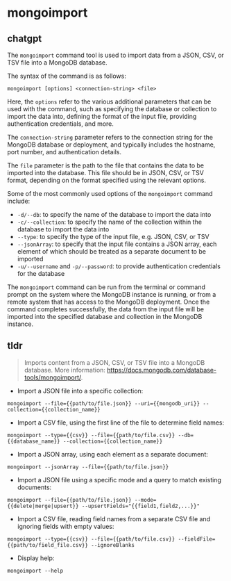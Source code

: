 # mongoimport 
## chatgpt 
The `mongoimport` command tool is used to import data from a JSON, CSV, or TSV file into a MongoDB database. 

The syntax of the command is as follows:

```
mongoimport [options] <connection-string> <file>
```

Here, the `options` refer to the various additional parameters that can be used with the command, such as specifying the database or collection to import the data into, defining the format of the input file, providing authentication credentials, and more.

The `connection-string` parameter refers to the connection string for the MongoDB database or deployment, and typically includes the hostname, port number, and authentication details.

The `file` parameter is the path to the file that contains the data to be imported into the database. This file should be in JSON, CSV, or TSV format, depending on the format specified using the relevant options.

Some of the most commonly used options of the `mongoimport` command include:

- `-d/--db`: to specify the name of the database to import the data into
- `-c/--collection`: to specify the name of the collection within the database to import the data into
- `--type`: to specify the type of the input file, e.g. JSON, CSV, or TSV
- `--jsonArray`: to specify that the input file contains a JSON array, each element of which should be treated as a separate document to be imported
- `-u/--username` and `-p/--password`: to provide authentication credentials for the database

The `mongoimport` command can be run from the terminal or command prompt on the system where the MongoDB instance is running, or from a remote system that has access to the MongoDB deployment. Once the command completes successfully, the data from the input file will be imported into the specified database and collection in the MongoDB instance. 

## tldr 
 
> Imports content from a JSON, CSV, or TSV file into a MongoDB database.
> More information: <https://docs.mongodb.com/database-tools/mongoimport/>.

- Import a JSON file into a specific collection:

`mongoimport --file={{path/to/file.json}} --uri={{mongodb_uri}} --collection={{collection_name}}`

- Import a CSV file, using the first line of the file to determine field names:

`mongoimport --type={{csv}} --file={{path/to/file.csv}} --db={{database_name}} --collection={{collection_name}}`

- Import a JSON array, using each element as a separate document:

`mongoimport --jsonArray --file={{path/to/file.json}}`

- Import a JSON file using a specific mode and a query to match existing documents:

`mongoimport --file={{path/to/file.json}} --mode={{delete|merge|upsert}} --upsertFields="{{field1,field2,...}}"`

- Import a CSV file, reading field names from a separate CSV file and ignoring fields with empty values:

`mongoimport --type={{csv}} --file={{path/to/file.csv}} --fieldFile={{path/to/field_file.csv}} --ignoreBlanks`

- Display help:

`mongoimport --help`
